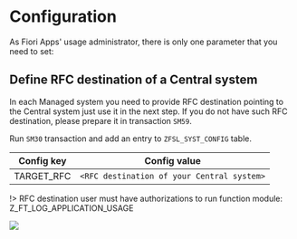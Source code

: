 #  Configuration

As Fiori Apps' usage administrator, there is only one parameter that you need to set:

## Define RFC destination of a Central system

In each Managed system you need to provide RFC destination pointing to the Central system just use it in the next step. If you do not have such RFC destination, please prepare it in transaction `SM59`.

Run `SM30` transaction and add an entry to `ZFSL_SYST_CONFIG` table.


|  Config key   |      Config value                            |
| ------------- |:-------------------------------------------: |
|  TARGET_RFC   | `<RFC destination of your Central system>`   |

!> RFC destination user must have authorizations to run function module: Z_FT_LOG_APPLICATION_USAGE

![](/installation/res/rfc.png)


